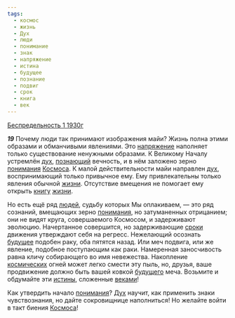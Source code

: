 ```yaml
---
tags:
  - космос
  - жизнь
  - Дух
  - люди
  - понимание
  - знак
  - напряжение
  - истина
  - будущее
  - познание
  - подвиг
  - срок
  - книга
  - век
---
```


[Беспредельность 1 1930г](https://127.0.0.1:4002/agni/1930)

___19___
Почему люди так принимают изображения майи? Жизнь полна этими образами и обманчивыми явлениями. Это [напряжение](../../../tags/#напряжение) наполняет только существование ненужными образами. К Великому Началу устремлён [дух](../../../tags/#[Дух](../../../tags/#Дух)), [познающий](../../../tags/#познание) вечность, и в нём заложено зерно [понимания](../../../tags/#понимание) [Космоса](../../../tags/#космос). К малой действительности майи направлен [дух](../../../tags/#[Дух](../../../tags/#Дух)), воспринимающий только привычное ему. Ему привлекательны только явления обычной [жизни](../../../tags/#жизнь). Отсутствие вмещения не помогает ему открыть [книгу](../../../tags/#книга) [жизни](../../../tags/#жизнь).   

Но есть ещё ряд [людей](../../../tags/#люди), судьбу которых Мы оплакиваем, — это ряд сознаний, вмещающих зерно [понимания](../../../tags/#понимание), но затуманенных отрицанием; они не видят круга, совершаемого Космосом, и задерживают эволюцию. Начертанное совершится, но задерживающие [сроки](../../../tags/#срок) движения утверждают себя на регресс. Нежелающий осознать [будущее](../../../tags/#будущее) подобен раку, оба пятятся назад. Или меч подвига, или же явление, подобное поступающим как раки. Намеренная заносчивость равна кличу собирающего во имя невежества. Накопление [космических](../../../tags/#космос) огней может легко смести эту пыль, но, друзья, ваше продвижение должно быть вашей ковкой [будущего](../../../tags/#будущее) меча. Возьмите и обдумайте эти [истины](../../../tags/#истина), сложенные [веками](../../../tags/#век)!   

Как утвердить начало [понимания](../../../tags/#понимание)? [Дух](../../../tags/#Дух) научит, как применить знаки чувствознания, но дайте сокровищнице наполниться! Но желайте войти в такт биения [Космоса](../../../tags/#космос)!